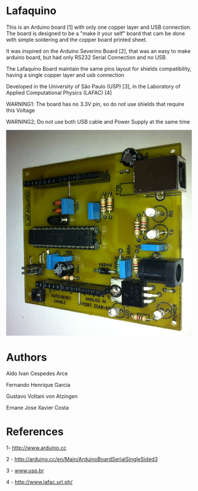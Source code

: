 Lafaquino
=========

This is an Arduino board [1] with only one copper layer
and USB connection. The board is designed to be a "make it
your self" board that cam be done with simple soldering and 
the copper board printed sheet.

It was inspired on the Arduino Severino Board [2], that was an easy to
make arduino board, but had only RS232 Serial Connection and no USB.

The Lafaquino Board maintain the same pins layout for shields compatibility, having a
single copper layer and usb connection

Developed in the University of São Paulo (USP) [3], in the Laboratory of Applied Computational Physics (LAFAC) [4]

WARNING1: The board has no 3.3V pin, so do not use shields that require this Voltage

WARNING2; Do not use both USB cable and Power Supply at the same time

![alt tag](https://github.com/Atzingen/Lafaquino/blob/master/Board_top_view.jpg)

Authors
=========

Aldo Ivan Cespedes Arce

Fernando Henrique Garcia

Gustavo Voltani von Atzingen 

Ernane Jose Xavier Costa

References
=========

1- http://www.arduino.cc

2 - http://arduino.cc/en/Main/ArduinoBoardSerialSingleSided3

3 - www.usp.br

4 - http://www.lafac.url.ph/
